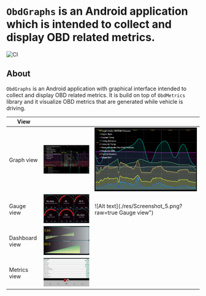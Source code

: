 # `ObdGraphs` is an Android application which is intended to collect and display OBD related metrics.

![CI](https://github.com/tzebrowski/ObdGraphs/actions/workflows/build.yml/badge.svg)

## About

`ObdGraphs` is an Android application with graphical interface intended to collect and display OBD
related metrics. It is build on top of `ObdMetrics` library and it visualize OBD metrics that are
generated while vehicle is driving.

| View    |           | |
| ------------ | ---- | ---- |
| Graph view   |   ![Alt text](./res/Screenshot_2.png?raw=true "Graph view")   | ![Alt text](./res/Screenshot_6.png?raw=true "Graph view") |
| Gauge view |    ![Alt text](./res/Screenshot_3.png?raw=true "Gauge view")  | ![Alt text](./res/Screenshot_5.png?raw=true Gauge view") |
| Dashboard view    |     ![Alt text](./res/Screenshot_1.png?raw=true "Dashboard view") | |
| Metrics view |    ![Alt text](./res/Screenshot_4.png?raw=true "Gauge view")  | |

